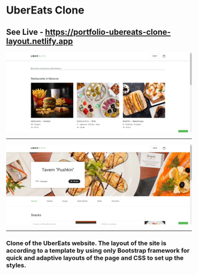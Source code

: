 # UberEats Clone
## See Live - https://portfolio-ubereats-clone-layout.netlify.app

![App Screenshot](/img/screenshot1.PNG) 

-----------

![App Screenshot](/img/screenshot2.PNG)

-----------

### Clone of the UberEats website. The layout of the site is according to a template by using only Bootstrap framework for quick and adaptive layouts of the page and CSS to set up the styles.
